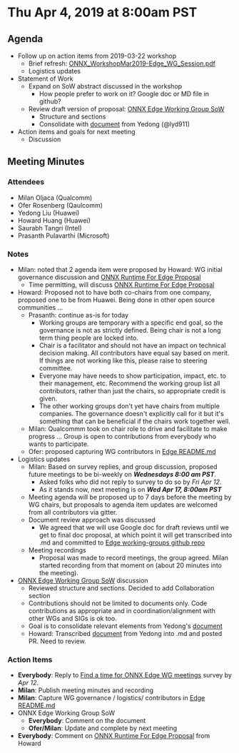 <!--- SPDX-License-Identifier: Apache-2.0 -->

# Thu Apr 4, 2019 at 8:00am PST

## Agenda
* Follow up on action items from 2019-03-22 workshop
  * Brief refresh: [ONNX_WorkshopMar2019-Edge_WG_Session.pdf](https://github.com/onnx/working-groups/blob/master/edge/workshops/ONNX_WorkshopMar2019-Edge_WG_Session.pdf)
  * Logistics updates
* Statement of Work
  * Expand on SoW abstract discussed in the workshop
    * How people prefer to work on it? Google doc or MD file in github?
  * Review draft version of proposal: [ONNX Edge Working Group SoW](https://docs.google.com/document/d/18M-i7yMfuMLnpsrUnyCCc5mosPIt7Q_lDNUQAQqZrBo/edit?usp=sharing)
    * Structure and sections
    * Consolidate with [document](https://docs.google.com/document/d/1BACFyt3zfExZPO84oeytWMXxTovFTc7PGTQA2dQduJ0/edit?usp=sharing) from Yedong (@lyd911)
* Action items and goals for next meeting
  * Discussion

## Meeting Minutes

### Attendees
* Milan Oljaca (Qualcomm)
* Ofer Rosenberg (Qaulcomm)
* Yedong Liu (Huawei)
* Howard Huang (Huawei)
* Saurabh Tangri (Intel)
* Prasanth Pulavarthi (Microsoft)

### Notes
* Milan: noted that 2 agenda item were proposed by Howard: WG initial governance discussion and [ONNX Runtime For Edge Proposal](https://docs.google.com/presentation/d/1UZrEHY_7AQYUXXRs1q4_FTKsS1KRuGMXzg0Vq7P5uBc/edit?usp=sharing)
  * Time permitting, will discuss [ONNX Runtime For Edge Proposal](https://docs.google.com/presentation/d/1UZrEHY_7AQYUXXRs1q4_FTKsS1KRuGMXzg0Vq7P5uBc/edit?usp=sharing)
* Howard: Proposed not to have both co-chairs from one company, proposed one to be from Huawei. Being done in other open source communities ...
  * Prasanth: continue as-is for today
    * Working groups are temporary with a specific end goal, so the governance is not as strictly defined. Being chair is not a long term thing people are locked into.
    * Chair is a facilitator and should not have an impact on technical decision making. All contributors have equal say based on merit. If things are not working like this, please raise to steering committee.
    * Everyone may have needs to show participation, impact, etc. to their management, etc. Recommend the working group list all contributors, rather than just the chairs, so appropriate credit is given.
    * The other working groups don't yet have chairs from multiple companies. The governance doesn't explicitly call for it but it's something that can be beneficial if the chairs work together well.
  * Milan: Qualcommm took on chair role to drive and facilitate to make progress ... Group is open to contributions from everybody who wants to participate.
  * Ofer: proposed capturing WG contributors in [Edge README.md](https://github.com/onnx/working-groups/blob/master/edge/README.md)
* Logistics updates
  * Milan: Based on survey replies, and group discussion, proposed future meetings to be bi-weekly on ***Wednesdays 8:00 am PST***.
    * Asked folks who did not reply to survey to do so by *Fri Apr 12*.
    * As it stands now, next meeting is on ***Wed Apr 17, 8:00am PST***
  * Meeting agenda will be proposed up to 7 days before the meeting by WG chairs, but proposals to agenda item updates are welcomed from all contributors via gitter.
  * Document review approach was discussed
    * We agreed that we will use Google doc for draft reviews until we get to final doc proposal, at which point it will get transcribed into .md and committed to [Edge working-groups github repo]( https://github.com/onnx/working-groups/tree/master/edge)
  * Meeting recordings
    * Proposal was made to record meetings, the group agreed. Milan started recording from that moment on (about 20 minutes into the meeting).
* [ONNX Edge Working Group SoW](https://docs.google.com/document/d/18M-i7yMfuMLnpsrUnyCCc5mosPIt7Q_lDNUQAQqZrBo/edit?usp=sharing) discussion
  * Reviewed  structure and sections. Decided to add Collaboration section
  * Contributions should not be limited to documents only. Code contributions as appropriate and in coordination/alignment with other WGs and SIGs is ok too.
  * Goal is to consolidate relevant elements from Yedong's [document](https://docs.google.com/document/d/1BACFyt3zfExZPO84oeytWMXxTovFTc7PGTQA2dQduJ0/edit?usp=sharing)
  * Howard: Transcribed [document](https://docs.google.com/document/d/1BACFyt3zfExZPO84oeytWMXxTovFTc7PGTQA2dQduJ0/edit?usp=sharing) from Yedong into .md and posted PR.  Need to review.

### Action Items
* **Everybody**: Reply to [Find a time for ONNX Edge WG meetings](https://forms.gle/p78myFhxS7wvvq4A7) survey by *Apr 12*.
* **Milan**: Publish meeting minutes and recording
* **Milan**: Capture WG governance / logistics/ contributors in [Edge README.md](https://github.com/onnx/working-groups/blob/master/edge/README.md)
* ONNX Edge Working Group SoW
  * **Everybody**: Comment on the document
  * **Ofer/Milan**: Update and complete by next meeting
* **Everybody**: Comment on [ONNX Runtime For Edge Proposal](https://docs.google.com/presentation/d/1UZrEHY_7AQYUXXRs1q4_FTKsS1KRuGMXzg0Vq7P5uBc/edit?usp=sharing) from Howard

